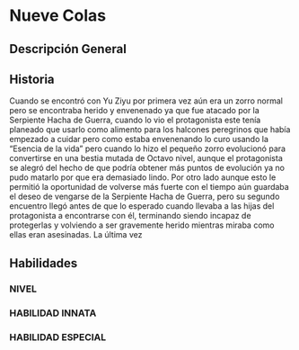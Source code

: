 # Nueve Colas
## Descripción General
## Historia
Cuando se encontró con Yu Ziyu por primera vez aún era un zorro normal pero se encontraba herido y envenenado ya que fue atacado por la Serpiente Hacha de Guerra, cuando lo vio el protagonista  este tenía planeado que usarlo como alimento para los halcones peregrinos que había empezado a cuidar pero como estaba envenenando lo curo usando la “Esencia de la vida” pero cuando lo hizo el pequeño zorro evolucionó para convertirse en una bestia mutada de Octavo nivel, aunque el protagonista se alegró del hecho de que podría obtener más puntos de evolución ya no pudo matarlo por que era demasiado lindo.
Por otro lado aunque esto le permitió la oportunidad de volverse más fuerte con el tiempo aún guardaba el deseo de vengarse de la Serpiente Hacha de Guerra, pero su segundo encuentro llegó antes de que lo esperado cuando llevaba a las hijas del protagonista a encontrarse con él, terminando siendo incapaz de protegerlas y volviendo a ser gravemente herido mientras miraba como ellas eran asesinadas.
La última vez 
## Habilidades
### NIVEL
### HABILIDAD INNATA
### HABILIDAD ESPECIAL